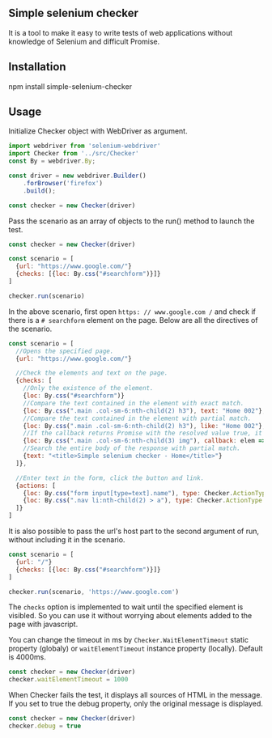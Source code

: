 ## Simple selenium checker

It is a tool to make it easy to write tests of web applications without knowledge of Selenium and difficult Promise.

## Installation

npm install simple-selenium-checker

## Usage

Initialize Checker object with WebDriver as argument.

```js
import webdriver from 'selenium-webdriver'
import Checker from '../src/Checker'
const By = webdriver.By;

const driver = new webdriver.Builder()
    .forBrowser('firefox')
    .build();

const checker = new Checker(driver)
```

Pass the scenario as an array of objects to the run() method to launch the test.

```js
const checker = new Checker(driver)

const scenario = [
  {url: "https://www.google.com/"}
  {checks: [{loc: By.css("#searchform")}]}
]

checker.run(scenario)
```

In the above scenario, first open `https: // www.google.com /` and check if there is a `# searchform` element on the page. Below are all the directives of the scenario.

```js
const scenario = [
  //Opens the specified page.
  {url: "https://www.google.com/"}

  //Check the elements and text on the page.
  {checks: [
    //Only the existence of the element.
    {loc: By.css("#searchform")}
    //Compare the text contained in the element with exact match.
    {loc: By.css(".main .col-sm-6:nth-child(2) h3"), text: "Home 002"},
    //Compare the text contained in the element with partial match.
    {loc: By.css(".main .col-sm-6:nth-child(2) h3"), like: "Home 002"},
    //If the callback returns Promise with the resolved value true, it succeeds and fails if it returns Promise with false.
    {loc: By.css(".main .col-sm-6:nth-child(3) img"), callback: elem => elem.getAttribute("alt").then(alt => alt == "Home alt 003")},
    //Search the entire body of the response with partial match.
    {text: "<title>Simple selenium checker - Home</title>"}
  ]},

  //Enter text in the form, click the button and link.
  {actions: [
    {loc: By.css("form input[type=text].name"), type: Checker.ActionType.SendKeys,  value: "Tom Chandler"},
    {loc: By.css(".nav li:nth-child(2) > a"), type: Checker.ActionType.Click},
  ]}
]
```

It is also possible to pass the url's host part to the second argument of run, without including it in the scenario.

```js
const scenario = [
  {url: "/"}
  {checks: [{loc: By.css("#searchform")}]}
]

checker.run(scenario, 'https://www.google.com')
```

The `checks` option is implemented to wait until the specified element is visibled. So you can use it without worrying about elements added to the page with javascript.

You can change the timeout in ms by `Checker.WaitElementTimeout` static property (globaly) or `waitElementTimeout` instance property (locally). Default is 4000ms.

```js
const checker = new Checker(driver)
checker.waitElementTimeout = 1000
```

When Checker fails the test, it displays all sources of HTML in the message. If you set to true the debug property, only the original message is displayed.


```js
const checker = new Checker(driver)
checker.debug = true
```
